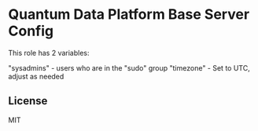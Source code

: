 Quantum Data Platform Base Server Config
=========

This role has 2 variables:

"sysadmins" - users who are in the "sudo" group
"timezone" - Set to UTC, adjust as needed

License
-------

MIT
